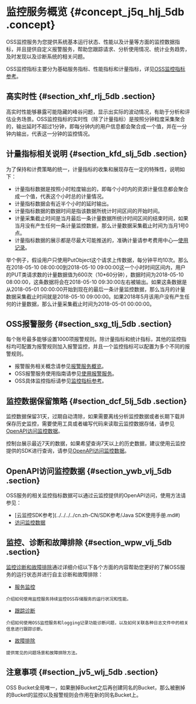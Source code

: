# 监控服务概览 {#concept_j5q_hlj_5db .concept}

OSS监控服务为您提供系统基本运行状态、性能以及计量等方面的监控数据指标，并且提供自定义报警服务，帮助您跟踪请求、分析使用情况、统计业务趋势，及时发现以及诊断系统的相关问题。

OSS监控指标主要分为基础服务指标、性能指标和计量指标，详见[OSS监控指标参考](cn.zh-CN/开发指南/监控服务/监控指标参考.md#)。

## 高实时性 {#section_xhf_rlj_5db .section}

高实时性能够暴露可能隐藏的峰谷问题，显示出实际的波动情况，有助于分析和评估业务场景。OSS监控指标的实时性（除了计量指标）是按照分钟粒度采集聚合的，输出延时不超过1分钟，即每分钟内的用户信息都会聚合成一个值，并在一分钟内输出，代表这一分钟的监控情况。

## 计量指标相关说明 {#section_kfd_slj_5db .section}

为了保持和计费策略的统一，计量指标的收集和展现存在一定的特殊性，说明如下：

-   计量指标数据是按照小时粒度输出的，即每个小时内的资源计量信息都会聚合成一个值，代表这个小时总的计量情况。
-   计量指标数据会有近半个小时的延时输出。
-   计量指标数据的数据时间是指该数据所统计时间区间的开始时间。
-   计量采集截止时间是当月最后一条计量数据所统计时间区间的结束时间，如果当月没有产生任何一条计量监控数据，那么计量数据采集截止时间为当月1号0点。
-   计量指标数据的展示都是尽最大可能推送的，准确计量请参考费用中心—[使用记录](https://expense.console.aliyun.com/#/consumption/usage)。

举个例子，假设用户只使用PutObject这个请求上传数据，每分钟平均10次。那么在2018-05-10 08:00:00到2018-05-10 09:00:00这一个小时时间区间内，用户的PUT类请求数的计量数据值为600次（10\*60分钟），数据时间为2018-05-10 08:00:00，这条数据将会在2018-05-10 09:30:00左右被输出。如果这条数据是从2018-05-01 00:00:00开始到现在的最后一条计量监控数据，那么当月的计量数据采集截止时间就是2018-05-10 09:00:00。如果2018年5月该用户没有产生任何的计量数据，那么计量采集截止时间为2018-05-01 00:00:00。

## OSS报警服务 {#section_sxg_tlj_5db .section}

每个账号最多能够设置1000项报警规则。除计量指标和统计指标，其他的监控指标均可配置为报警规则加入报警监控，并且一个监控指标可以配置为多个不同的报警规则。

-   报警服务相关概念请参见[报警服务概览](https://help.aliyun.com/document_detail/28608.html)。
-   OSS报警服务使用指南请参见[使用报警服务](cn.zh-CN/开发指南/监控服务/使用报警服务.md#)。
-   OSS具体监控指标请参见[监控指标参考](cn.zh-CN/开发指南/监控服务/监控指标参考.md#)。

## 监控数据保留策略 {#section_dcf_5lj_5db .section}

监控数据保留31天，过期自动清除，如果需要离线分析监控数据或者长期下载并保存历史监控，需要使用工具或者编写代码来读取云监控数据存储，请参见[OpenAPI访问监控数据](#section_ywb_vlj_5db)。

控制台展示最近7天的数据，如果希望查询7天以上的历史数据，建议使用云监控提供的SDK进行查询，请参见[OpenAPI访问监控数据](#section_ywb_vlj_5db)。

## OpenAPI访问监控数据 {#section_ywb_vlj_5db .section}

OSS服务的相关监控指标数据可以通过云监控提供的OpenAPI访问，使用方法请参见：

-    [云监控SDK参考](../../../../cn.zh-CN/SDK参考/Java SDK使用手册.md#) 
-    [访问监控数据](cn.zh-CN/开发指南/监控服务/访问监控数据.md#) 

## 监控、诊断和故障排除 {#section_wpw_vlj_5db .section}

 [监控诊断和故障排除](cn.zh-CN/开发指南/监控服务/监控、诊断和故障排除.md#)通过详细介绍以下各个方面的内容帮助您更好的了解OSS服务的运行状态并进行自主诊断和故障排除：

-    [服务监控](cn.zh-CN/开发指南/监控服务/监控、诊断和故障排除.md#section_k51_nlk_5db) 

    介绍如何使用监控服务持续监控OSS存储服务的运行状况和性能。

-    [跟踪诊断](cn.zh-CN/开发指南/监控服务/监控、诊断和故障排除.md#section_ixw_f4k_5db) 

    介绍如何使用OSS监控服务和logging记录功能诊断问题，以及如何关联各种日志文件中的相关信息进行跟踪诊断。

-    [故障排除](cn.zh-CN/开发指南/监控服务/监控、诊断和故障排除.md#section_hmn_1pk_5db) 

    提供常见的问题场景和故障排除方法。


## 注意事项 {#section_jv5_wlj_5db .section}

OSS Bucket全局唯一，如果删掉Bucket之后再创建同名的Bucket，那么被删掉的Bucket的监控以及报警规则会作用在新的同名Bucket上。

